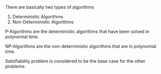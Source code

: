  There are basically two types of algorithms
 1. Deterministic Algorithms
 2. Non-Deterministic Algorithms

P-Algorithms are the deterministic algorithms that have been solved in polynomial time.

NP-Algorithms are the non-deterministic algorithms that are in polynomial time.

Satisfiability problem is considered to be the base case for the other problems.


